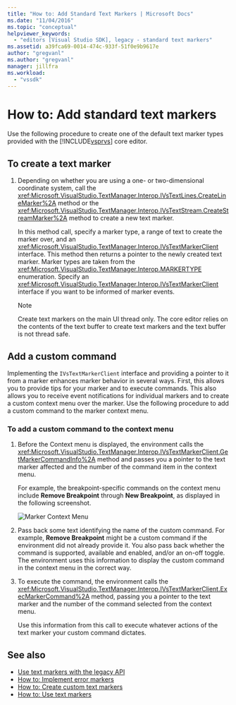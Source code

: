 ```yaml
---
title: "How to: Add Standard Text Markers | Microsoft Docs"
ms.date: "11/04/2016"
ms.topic: "conceptual"
helpviewer_keywords:
  - "editors [Visual Studio SDK], legacy - standard text markers"
ms.assetid: a39fca69-0014-474c-933f-51f0e9b9617e
author: "gregvanl"
ms.author: "gregvanl"
manager: jillfra
ms.workload:
  - "vssdk"
---
```

# How to: Add standard text markers
Use the following procedure to create one of the default text marker types provided with the [!INCLUDE[vsprvs](../code-quality/includes/vsprvs_md.md)] core editor.

## To create a text marker

1. Depending on whether you are using a one- or two-dimensional coordinate system, call the <xref:Microsoft.VisualStudio.TextManager.Interop.IVsTextLines.CreateLineMarker%2A> method or the <xref:Microsoft.VisualStudio.TextManager.Interop.IVsTextStream.CreateStreamMarker%2A> method to create a new text marker.

     In this method call, specify a marker type, a range of text to create the marker over, and an <xref:Microsoft.VisualStudio.TextManager.Interop.IVsTextMarkerClient> interface. This method then returns a pointer to the newly created text marker. Marker types are taken from the <xref:Microsoft.VisualStudio.TextManager.Interop.MARKERTYPE> enumeration. Specify an <xref:Microsoft.VisualStudio.TextManager.Interop.IVsTextMarkerClient> interface if you want to be informed of marker events.

    > [!NOTE]
    >  Create text markers on the main UI thread only. The core editor relies on the contents of the text buffer to create text markers and the text buffer is not thread safe.

## Add a custom command
 Implementing the `IVsTextMarkerClient` interface and providing a pointer to it from a marker enhances marker behavior in several ways. First, this allows you to provide tips for your marker and to execute commands. This also allows you to receive event notifications for individual markers and to create a custom context menu over the marker. Use the following procedure to add a custom command to the marker context menu.

### To add a custom command to the context menu

1. Before the Context menu is displayed, the environment calls the <xref:Microsoft.VisualStudio.TextManager.Interop.IVsTextMarkerClient.GetMarkerCommandInfo%2A> method and passes you a pointer to the text marker affected and the number of the command item in the context menu.

     For example, the breakpoint-specific commands on the context menu include **Remove Breakpoint** through **New Breakpoint**, as displayed in the following screenshot.

     ![Marker Context Menu](../extensibility/media/vsmarkercontextmenu.gif "vsMarkercontextmenu")

2. Pass back some text identifying the name of the custom command. For example, **Remove Breakpoint** might be a custom command if the environment did not already provide it. You also pass back whether the command is supported, available and enabled, and/or an on-off toggle. The environment uses this information to display the custom command in the context menu in the correct way.

3. To execute the command, the environment calls the <xref:Microsoft.VisualStudio.TextManager.Interop.IVsTextMarkerClient.ExecMarkerCommand%2A> method, passing you a pointer to the text marker and the number of the command selected from the context menu.

     Use this information from this call to execute whatever actions of the text marker your custom command dictates.

## See also
- [Use text markers with the legacy API](../extensibility/using-text-markers-with-the-legacy-api.md)
- [How to: Implement error markers](../extensibility/how-to-implement-error-markers.md)
- [How to: Create custom text markers](../extensibility/how-to-create-custom-text-markers.md)
- [How to: Use text markers](../extensibility/how-to-use-text-markers.md)